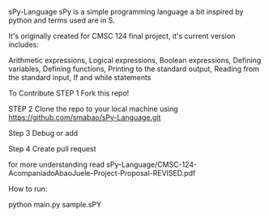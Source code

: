 sPy-Language
sPy is a simple programming language a bit inspired by python and terms used are in S.

It's originally created for CMSC 124 final project, it's current version includes:

  Arithmetic expressions,
  Logical expressions,
  Boolean expressions,
  Defining variables,
  Defining functions,
  Printing to the standard output,
  Reading from the standard input,
  If and while statements


To Contribute
STEP 1 Fork this repo!

STEP 2 Clone the repo to your local machine using https://github.com/smabao/sPy-Language.git

Step 3 Debug or add 

Step 4 Create pull request

for more understanding read sPy-Language/CMSC-124-AcompaniadoAbaoJuele-Project-Proposal-REVISED.pdf

How to run:

python main.py sample.sPY